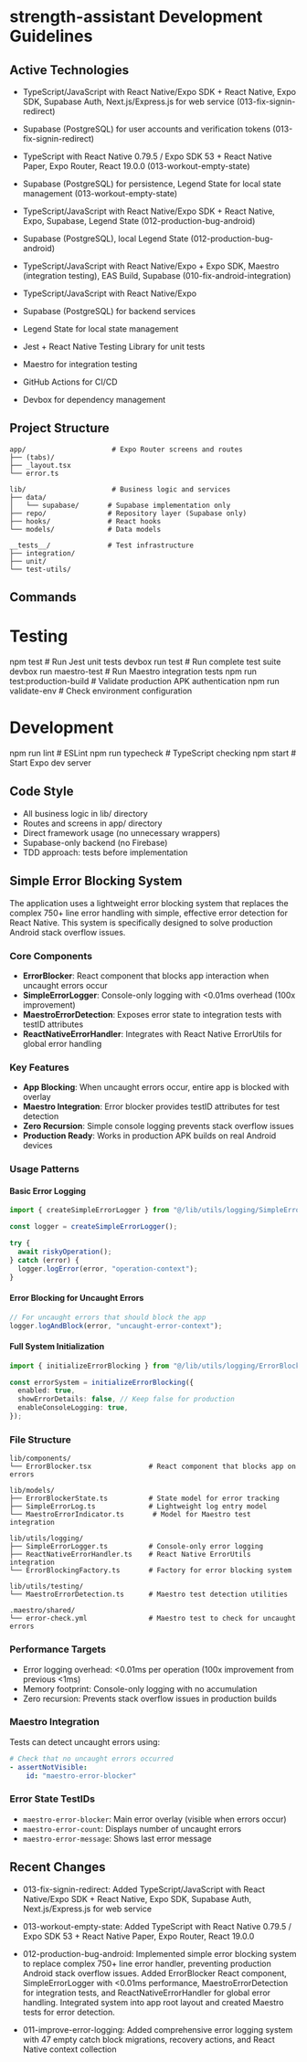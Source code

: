 # strength-assistant Development Guidelines

## Active Technologies

- TypeScript/JavaScript with React Native/Expo SDK + React Native, Expo SDK, Supabase Auth, Next.js/Express.js for web service (013-fix-signin-redirect)
- Supabase (PostgreSQL) for user accounts and verification tokens (013-fix-signin-redirect)
- TypeScript with React Native 0.79.5 / Expo SDK 53 + React Native Paper, Expo Router, React 19.0.0 (013-workout-empty-state)
- Supabase (PostgreSQL) for persistence, Legend State for local state management (013-workout-empty-state)

- TypeScript/JavaScript with React Native/Expo SDK + React Native, Expo, Supabase, Legend State (012-production-bug-android)
- Supabase (PostgreSQL), local Legend State (012-production-bug-android)

- TypeScript/JavaScript with React Native/Expo + Expo SDK, Maestro (integration testing), EAS Build, Supabase (010-fix-android-integration)

- TypeScript/JavaScript with React Native/Expo
- Supabase (PostgreSQL) for backend services
- Legend State for local state management
- Jest + React Native Testing Library for unit tests
- Maestro for integration testing
- GitHub Actions for CI/CD
- Devbox for dependency management

## Project Structure

```
app/                     # Expo Router screens and routes
├── (tabs)/
├── _layout.tsx
└── error.ts

lib/                     # Business logic and services
├── data/
│   └── supabase/       # Supabase implementation only
├── repo/               # Repository layer (Supabase only)
├── hooks/              # React hooks
└── models/             # Data models

__tests__/              # Test infrastructure
├── integration/
├── unit/
└── test-utils/
```

## Commands

# Testing

npm test # Run Jest unit tests
devbox run test # Run complete test suite
devbox run maestro-test # Run Maestro integration tests
npm run test:production-build # Validate production APK authentication
npm run validate-env # Check environment configuration

# Development

npm run lint # ESLint
npm run typecheck # TypeScript checking
npm start # Start Expo dev server

## Code Style

- All business logic in lib/ directory
- Routes and screens in app/ directory
- Direct framework usage (no unnecessary wrappers)
- Supabase-only backend (no Firebase)
- TDD approach: tests before implementation

## Simple Error Blocking System

The application uses a lightweight error blocking system that replaces the complex 750+ line error handling with simple, effective error detection for React Native. This system is specifically designed to solve production Android stack overflow issues.

### Core Components

- **ErrorBlocker**: React component that blocks app interaction when uncaught errors occur
- **SimpleErrorLogger**: Console-only logging with <0.01ms overhead (100x improvement)
- **MaestroErrorDetection**: Exposes error state to integration tests with testID attributes
- **ReactNativeErrorHandler**: Integrates with React Native ErrorUtils for global error handling

### Key Features

- **App Blocking**: When uncaught errors occur, entire app is blocked with overlay
- **Maestro Integration**: Error blocker provides testID attributes for test detection
- **Zero Recursion**: Simple console logging prevents stack overflow issues
- **Production Ready**: Works in production APK builds on real Android devices

### Usage Patterns

#### Basic Error Logging

```typescript
import { createSimpleErrorLogger } from "@/lib/utils/logging/SimpleErrorLogger";

const logger = createSimpleErrorLogger();

try {
  await riskyOperation();
} catch (error) {
  logger.logError(error, "operation-context");
}
```

#### Error Blocking for Uncaught Errors

```typescript
// For uncaught errors that should block the app
logger.logAndBlock(error, "uncaught-error-context");
```

#### Full System Initialization

```typescript
import { initializeErrorBlocking } from "@/lib/utils/logging/ErrorBlockingFactory";

const errorSystem = initializeErrorBlocking({
  enabled: true,
  showErrorDetails: false, // Keep false for production
  enableConsoleLogging: true,
});
```

### File Structure

```
lib/components/
└── ErrorBlocker.tsx              # React component that blocks app on errors

lib/models/
├── ErrorBlockerState.ts          # State model for error tracking
├── SimpleErrorLog.ts             # Lightweight log entry model
└── MaestroErrorIndicator.ts       # Model for Maestro test integration

lib/utils/logging/
├── SimpleErrorLogger.ts          # Console-only error logging
├── ReactNativeErrorHandler.ts    # React Native ErrorUtils integration
└── ErrorBlockingFactory.ts       # Factory for error blocking system

lib/utils/testing/
└── MaestroErrorDetection.ts      # Maestro test detection utilities

.maestro/shared/
└── error-check.yml               # Maestro test to check for uncaught errors
```

### Performance Targets

- Error logging overhead: <0.01ms per operation (100x improvement from previous <1ms)
- Memory footprint: Console-only logging with no accumulation
- Zero recursion: Prevents stack overflow issues in production builds

### Maestro Integration

Tests can detect uncaught errors using:

```yaml
# Check that no uncaught errors occurred
- assertNotVisible:
    id: "maestro-error-blocker"
```

### Error State TestIDs

- `maestro-error-blocker`: Main error overlay (visible when errors occur)
- `maestro-error-count`: Displays number of uncaught errors
- `maestro-error-message`: Shows last error message

## Recent Changes

- 013-fix-signin-redirect: Added TypeScript/JavaScript with React Native/Expo SDK + React Native, Expo SDK, Supabase Auth, Next.js/Express.js for web service
- 013-workout-empty-state: Added TypeScript with React Native 0.79.5 / Expo SDK 53 + React Native Paper, Expo Router, React 19.0.0

- 012-production-bug-android: Implemented simple error blocking system to replace complex 750+ line error handler, preventing production Android stack overflow issues. Added ErrorBlocker React component, SimpleErrorLogger with <0.01ms performance, MaestroErrorDetection for integration tests, and ReactNativeErrorHandler for global error handling. Integrated system into app root layout and created Maestro tests for error detection.

- 011-improve-error-logging: Added comprehensive error logging system with 47 empty catch block migrations, recovery actions, and React Native context collection

<!-- MANUAL ADDITIONS START -->
<!-- MANUAL ADDITIONS END -->

